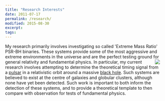 ```yaml
---
title: "Research Interests"
date: 2011-07-17
permalink: /research/
modified: 2015-08-30
excerpt:
tags:
---
```



My research primarily involves investigating so called 'Extreme Mass Ratio' PSR-BH binaries. These systems provide some of the most aggressive and extreme environments in the universe and are the perfect testing ground for general relativity and fundamental physics.
<img src="http://tomkimpson.com/images/rt1.png" align="right">
In particular, my current research involves attempting to determine the theoretical timing signal from a [pulsar](https://www.youtube.com/watch?v=gjLk_72V9Bw) in a relativistic orbit around a massive [black hole](https://www.youtube.com/watch?v=e-P5IFTqB98). Such systems are believed to exist at the centre of galaxies and globular clusters, although none have yet been detected. Such work is important to both inform the detection of these systems, and to provide a theoretical template to then compare with observation for tests of fundamental physics.



